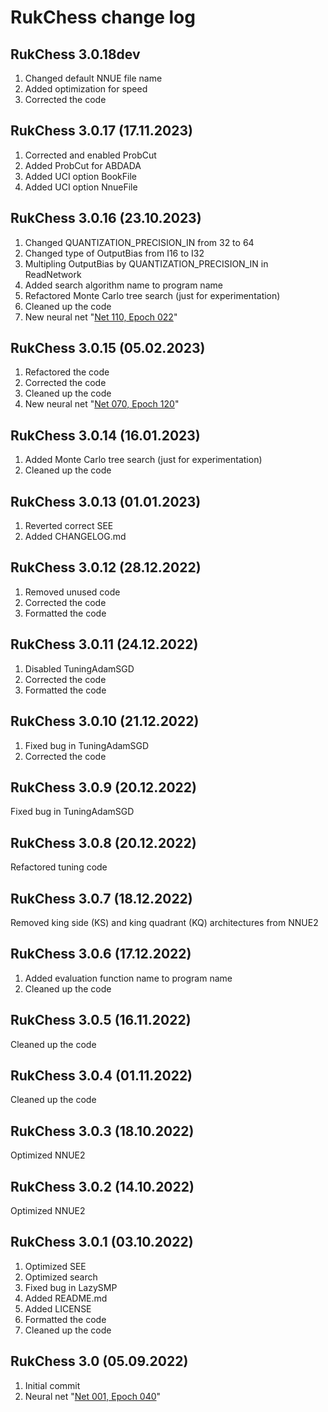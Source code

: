 # RukChess change log

## RukChess 3.0.18dev

1. Changed default NNUE file name
2. Added optimization for speed
3. Corrected the code

## RukChess 3.0.17 (17.11.2023)

1. Corrected and enabled ProbCut
2. Added ProbCut for ABDADA
3. Added UCI option BookFile
4. Added UCI option NnueFile

## RukChess 3.0.16 (23.10.2023)

1. Changed QUANTIZATION_PRECISION_IN from 32 to 64
2. Changed type of OutputBias from I16 to I32
3. Multipling OutputBias by QUANTIZATION_PRECISION_IN in ReadNetwork
4. Added search algorithm name to program name
5. Refactored Monte Carlo tree search (just for experimentation)
6. Cleaned up the code
7. New neural net "[Net 110, Epoch 022](https://github.com/Ilya-Ruk/RukChessNets/blob/master/Nets%20110/rukchess_022.nnue)"

## RukChess 3.0.15 (05.02.2023)

1. Refactored the code
2. Corrected the code
3. Cleaned up the code
4. New neural net "[Net 070, Epoch 120](https://github.com/Ilya-Ruk/RukChessNets/blob/master/Nets%20070/rukchess_120.nnue)"

## RukChess 3.0.14 (16.01.2023)

1. Added Monte Carlo tree search (just for experimentation)
2. Cleaned up the code

## RukChess 3.0.13 (01.01.2023)

1. Reverted correct SEE
2. Added CHANGELOG.md

## RukChess 3.0.12 (28.12.2022)

1. Removed unused code
2. Corrected the code
3. Formatted the code

## RukChess 3.0.11 (24.12.2022)

1. Disabled TuningAdamSGD
2. Corrected the code
3. Formatted the code

## RukChess 3.0.10 (21.12.2022)

1. Fixed bug in TuningAdamSGD
2. Corrected the code

## RukChess 3.0.9 (20.12.2022)

Fixed bug in TuningAdamSGD

## RukChess 3.0.8 (20.12.2022)

Refactored tuning code

## RukChess 3.0.7 (18.12.2022)

Removed king side (KS) and king quadrant (KQ) architectures from NNUE2

## RukChess 3.0.6 (17.12.2022)

1. Added evaluation function name to program name
2. Cleaned up the code

## RukChess 3.0.5 (16.11.2022)

Cleaned up the code

## RukChess 3.0.4 (01.11.2022)

Cleaned up the code

## RukChess 3.0.3 (18.10.2022)

Optimized NNUE2

## RukChess 3.0.2 (14.10.2022)

Optimized NNUE2

## RukChess 3.0.1 (03.10.2022)

1. Optimized SEE
2. Optimized search
3. Fixed bug in LazySMP
4. Added README.md
5. Added LICENSE
6. Formatted the code
7. Cleaned up the code

## RukChess 3.0 (05.09.2022)

1. Initial commit
2. Neural net "[Net 001, Epoch 040](https://github.com/Ilya-Ruk/RukChessNets/blob/master/Nets%20001/rukchess_040.nnue)"
